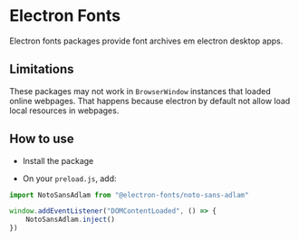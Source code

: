 # Electron Fonts

Electron fonts packages provide font archives em electron desktop apps.

## Limitations

These packages may not work in `BrowserWindow` instances that loaded online webpages. That happens because electron by default not allow load local resources in webpages.

## How to use

* Install the package

* On your `preload.js`, add:

```ts
import NotoSansAdlam from "@electron-fonts/noto-sans-adlam"

window.addEventListener("DOMContentLoaded", () => {
    NotoSansAdlam.inject()
})
```